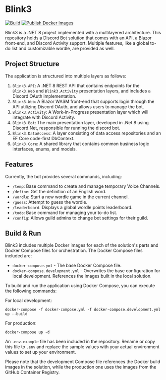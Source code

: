 # Blink3

[![Build](https://github.com/EpicOfficer/Blink3/actions/workflows/build.yml/badge.svg)](https://github.com/EpicOfficer/Blink3/actions/workflows/build.yml)
[![Publish Docker Images](https://github.com/EpicOfficer/Blink3/actions/workflows/docker-image.yml/badge.svg)](https://github.com/EpicOfficer/Blink3/actions/workflows/docker-image.yml)

Blink3 is a .NET 8 project implemented with a multilayered architecture. This repository holds a Discord Bot solution
that comes with an API, a Blazor front-end, and Discord Activity support. Multiple features, like a global to-do list
and customizable wordle, are provided as well.

## Project Structure

The application is structured into multiple layers as follows:

1. `Blink3.API`: A .NET 8 REST API that contains endpoints for the `Blink3.Web` and `Blink3.Activity` presentation
   layers, and includes a Discord OAuth implementation.
2. `Blink3.Web`: A Blazor WASM front-end that supports login through the API utilizing Discord OAuth, and allows users
   to manage the bot.
3. `Blink3.Activity`: A Work-in-Progress presentation layer which will integrate with Discord Activity.
4. `Blink3.Bot`: The main presentation layer, developed in .Net 8 using Discord.Net, responsible for running the discord
   bot.
5. `Blink3.DataAccess`: A layer consisting of data access repositories and an EF Core code-first DbContext.
6. `Blink3.Core`: A shared library that contains common business logic interfaces, enums, and models.

## Features

Currently, the bot provides several commands, including:

- `/temp`: Base command to create and manage temporary Voice Channels.
- `/define`: Get the definition of an English word.
- `/wordle`: Start a new wordle game in the current channel.
- `/guess`: Attempt to guess the wordle.
- `/leaderboard`: Displays a global wordle points leaderboard.
- `/todo`: Base command for managing your to-do list.
- `/config`: Allows guild admins to change bot settings for their guild.

## Build & Run

Blink3 includes multiple Docker images for each of the solution's parts and Docker Compose files for orchestration. The
Docker Compose files included are:

- `docker-compose.yml` - The base Docker Compose file.
- `docker-compose.development.yml` - Overwrites the base configuration for local development. References the images
  built in the local solution.

To build and run the application using Docker Compose, you can execute the following commands:

For local development:

    docker-compose -f docker-compose.yml -f docker-compose.development.yml up --build 

For production:

    docker-compose up -d

An `.env.example` file has been included in the repository. Rename or copy this file to `.env` and replace the sample
values with your actual environment values to set up your environment.

Please note that the development Compose file references the Docker build images in the solution, while the production
one uses the images from the GitHub Container Registry.
